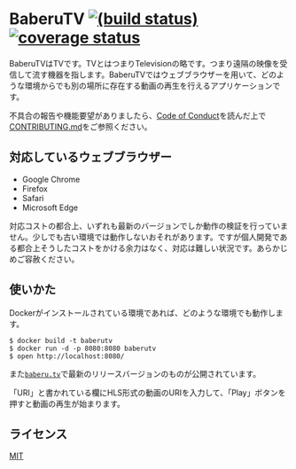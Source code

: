 # BaberuTV [![(build status)](https://circleci.com/gh/baberutv/baberutv.svg?style=shield)](https://circleci.com/gh/baberutv/baberutv/tree/master) [![coverage status](https://coveralls.io/repos/github/baberutv/baberutv/badge.svg?branch=master)](https://coveralls.io/github/baberutv/baberutv?branch=master)

BaberuTVはTVです。TVとはつまりTelevisionの略です。つまり遠隔の映像を受信して流す機器を指します。BaberuTVではウェブブラウザーを用いて、どのような環境からでも別の場所に存在する動画の再生を行えるアプリケーションです。

不具合の報告や機能要望がありましたら、[Code of Conduct](/CODE_OF_CONDUCT.md)を読んだ上で[CONTRIBUTING.md](/CONTRIBUTING.md)をご参照ください。

## 対応しているウェブブラウザー

- Google Chrome
- Firefox
- Safari
- Microsoft Edge

対応コストの都合上、いずれも最新のバージョンでしか動作の検証を行っていません。少しでも古い環境では動作しないおそれがあります。ですが個人開発である都合上そうしたコストをかける余力はなく、対応は難しい状況です。あらかじめご容赦ください。

## 使いかた

Dockerがインストールされている環境であれば、どのような環境でも動作します。

```shell
$ docker build -t baberutv
$ docker run -d -p 8080:8080 baberutv
$ open http://localhost:8080/
```

また[`baberu.tv`](https://baberu.tv/)で最新のリリースバージョンのものが公開されています。

「URI」と書かれている欄にHLS形式の動画のURIを入力して、「Play」ボタンを押すと動画の再生が始まります。

## ライセンス

[MIT](LICENSE)
